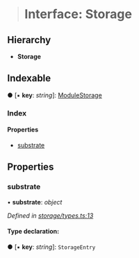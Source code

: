 > # Interface: Storage

## Hierarchy

* **Storage**

## Indexable

● \[▪ **key**: *string*\]: [ModuleStorage](_storage_types_.modulestorage.md)

### Index

#### Properties

* [substrate](_storage_types_.storage.md#substrate)

## Properties

###  substrate

• **substrate**: *object*

*Defined in [storage/types.ts:13](https://github.com/polkadot-js/api/blob/efb38db/packages/api-metadata/src/storage/types.ts#L13)*

#### Type declaration:

● \[▪ **key**: *string*\]: `StorageEntry`